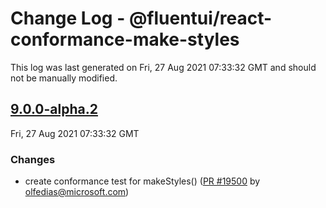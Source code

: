 # Change Log - @fluentui/react-conformance-make-styles

This log was last generated on Fri, 27 Aug 2021 07:33:32 GMT and should not be manually modified.

<!-- Start content -->

## [9.0.0-alpha.2](https://github.com/microsoft/fluentui/tree/@fluentui/react-conformance-make-styles_v9.0.0-alpha.2)

Fri, 27 Aug 2021 07:33:32 GMT

### Changes

- create conformance test for makeStyles() ([PR #19500](https://github.com/microsoft/fluentui/pull/19500) by olfedias@microsoft.com)
